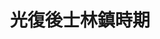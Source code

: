 ---
title: 光復後士林鎮時期
lastmod: 2003-01-28
layout: graduation-photo
introduction: "
臺北市平等國小已創校百周年，學校發展大致可以分為三個時期：日治時期(民國10-34年)、光復之後士林鎮時期(民國35-62年)、現今的臺北市士林區時期(民國63年迄今)。"
description: "
##### 光復之後士林鎮時期(民國35-62年)

- 民國35年(西元1946年) 臺灣光復後，學校改稱「臺北縣士林鎮平等國民學校」。

- 民國38年(西元1949年) 學校改稱「草山管理局士林鎮平等國民學校」。

- 民國39年(西元1950年) 學校改稱「陽明山管理局士林鎮平等國民學校」。

- 民國58年(西元1969年) 學校改稱「陽明山管理局士林區平等國民小學」。"
block: 
    - title: 民國35年(第24屆昭和21年)(光復之後第1任校長 許乾元)
      image: "/images/uploads/graduation_p/03503graduation_p00.jpg"
    - title: 第1屆(民國36年畢業)(第1任校長 許乾元)
      image: "/images/uploads/graduation_p/03603graduation_p01.jpg"
    - title: 第2屆(民國37年畢業)(第1任校長 許乾元)
      image: "/images/uploads/graduation_p/03703graduation_p02.jpg"
    - title: 第3屆(民國38年畢業)(第1任校長 許乾元)
      image: "/images/uploads/graduation_p/03803graduation_p03.jpg"
    - title: 第4屆(民國39年畢業)(第2任校長 胡寶炬)
      image: "/images/uploads/graduation_p/03903graduation_p04.jpg"
    - title: 第5屆(民國40年畢業)(第2任校長 胡寶炬)
      image: "/images/uploads/graduation_p/04003graduation_p05.jpg"
    - title: 第6屆(民國41年畢業)(第2任校長 胡寶炬)
      image: "/images/uploads/graduation_p/04106graduation_p06.jpg"
    - title: 第7屆(民國42年畢業)(第2任校長 胡寶炬)
      image: "/images/uploads/graduation_p/04206graduation_p07.jpg"
    - title: 第8屆(民國43年畢業)(第2任校長 胡寶炬)
      image: "/images/uploads/graduation_p/04306graduation_p08.jpg"
    - title: 第9屆(民國44年畢業)(第3任校長 諸忠)
      image: "/images/uploads/graduation_p/04407graduation_p09.jpg"
    - title: 第10屆(民國45年畢業)(第3任校長 諸忠)
      image: "/images/uploads/graduation_p/04507graduation_p10.jpg"
    - title: 第11屆(民國46年畢業)(第4任校長 彭文淼)
      image: "/images/uploads/graduation_p/04607graduation_p11.jpg"
    - title: 第12屆(民國47年畢業)(第4任校長 彭文淼)
      image: "/images/uploads/graduation_p/04707graduation_p12.jpg"
    - title: 第13屆(民國48年畢業)(第4任校長 彭文淼)
      image: "/images/uploads/graduation_p/04807graduation_p13.jpg"
    - title: 第14屆(民國49年畢業)(第4任校長 彭文淼)
      image: "/images/uploads/graduation_p/04907graduation_p14.jpg"
    - title: 第15屆(民國50年畢業)(第4任校長 彭文淼)
      image: "/images/uploads/graduation_p/05007graduation_p15.jpg"
    - title: 第16屆(民國51年畢業)(第4任校長 彭文淼)
      image: "/images/uploads/graduation_p/05107graduation_p16.jpg"
    - title: 第17屆(民國52年畢業)(第5任校長 李榮華)
      image: "/images/uploads/graduation_p/05207graduation_p17.jpg"
    - title: 第18屆(民國53年畢業)(第5任校長 李榮華)
      image: "/images/uploads/graduation_p/05307graduation_p18.jpg"
    - title: 第19屆(民國54年畢業)(第5任校長 李榮華)
      image: "/images/uploads/graduation_p/05407graduation_p19.jpg"
    - title: 第20屆(民國55年畢業)(第6任校長 孫國華 代理校長)
      image: "/images/uploads/graduation_p/05507graduation_p20.jpg"
    - title: 第21屆(民國56年畢業)(第7任校長 樂光敏 代理校長)
      image: "/images/uploads/graduation_p/05607graduation_p21.jpg"
    - title: 第22屆(民國57年畢業)(第8任校長 胡寶炬)
      image: "/images/uploads/graduation_p/05707graduation_p22.jpg"
    - title: 第23屆(民國58年畢業)(第8任校長 胡寶炬)
      image: "/images/uploads/graduation_p/05807graduation_p23.jpg"
    - title: 第24屆(民國59年畢業)(第8任校長 胡寶炬)
      image: "/images/uploads/graduation_p/05907graduation_p24.jpg"
    - title: 民國60年畢業(第8任校長 胡寶炬)
      image: "/images/uploads/graduation_p/06007graduation_p25.jpg"
    - title: 民國61年畢業(第8任校長 胡寶炬)
      image: "/images/uploads/graduation_p/06107graduation_p00.jpg"
    - title: 民國62年畢業(第8任校長 胡寶炬)
      image: "/images/uploads/graduation_p/06207graduation_p28.jpg"
    - title: 民國63年畢業(第9任校長 陳如岳)
      image: "/images/uploads/graduation_p/06307graduation_p00.jpg"
---